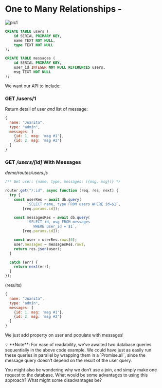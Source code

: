# One to Many Relationships -

![pic1](https://lessons.springboard.com/image/https%3A%2F%2Fs3-us-west-2.amazonaws.com%2Fsecure.notion-static.com%2F453c94fc-101c-4380-b757-e2196df9ec00%2Fgraphviz-3467e6f8d2d6b809e1a8365077ab46df5e924273.svg?table=block&id=296713eb-7cf1-4558-8bd8-b41cd09f30cf&spaceId=163f1722-85e9-4a3c-adba-457a91094f00&userId=&cache=v2)

```sql
CREATE TABLE users (
    id SERIAL PRIMARY KEY,
    name TEXT NOT NULL,
    type TEXT NOT NULL
);

CREATE TABLE messages (
    id SERIAL PRIMARY KEY,
    user_id INTEGER NOT NULL REFERENCES users,
    msg TEXT NOT NULL
);
```

We want our API to include:

### GET /users/1
Return detail of user *and* list of message:
```js
{
  name: "Juanita",
  type: "admin",
  messages: [
    {id: 1, msg: 'msg #1'},
    {id: 2, msg: 'msg #2'}
  ]
}
```

### GET */users/[id]* With Messages
_demo/routes/users.js_
```js
/** Get user: {name, type, messages: [{msg, msg}]} */

router.get("/:id", async function (req, res, next) {
  try {
    const userRes = await db.query(
          `SELECT name, type FROM users WHERE id=$1`,
        [req.params.id]);

    const messagesRes = await db.query(
          `SELECT id, msg FROM messages 
             WHERE user_id = $1`,
        [req.params.id]);

    const user = userRes.rows[0];
    user.messages = messagesRes.rows;
    return res.json(user);
  }

  catch (err) {
    return next(err);
  }
});
```

(results)
```js
{
  name: "Juanita",
  type: "admin",
  messages: [
    {id: 1, msg: 'msg #1'},
    {id: 2, msg: 'msg #2'}
  ]
}
```
We just add property on user and populate with messages!

<aside>
💡 **Note**: For ease of readability, we’ve awaited two database queries sequentially in the above code example. We could have just as easily run these queries in parallel by wrapping them in a `Promise.all`, since the message query doesn’t depend on the result of the user query.

You might also be wondering why we don’t use a join, and simply make one request to the database. What would be some advantages to using this approach? What might some disadvantages be?

</aside>
